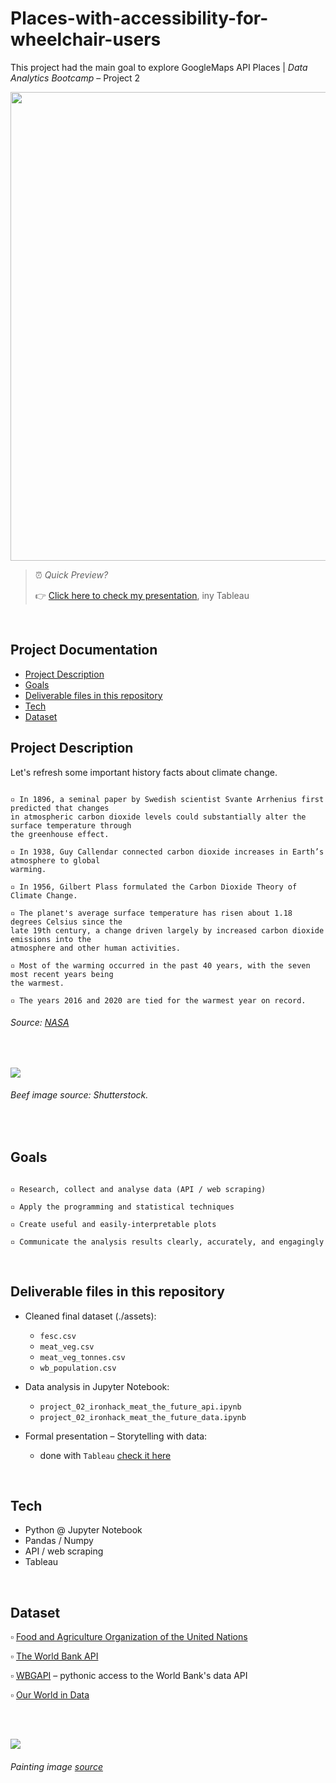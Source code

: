 # Places-with-accessibility-for-wheelchair-users
This project had the main goal to explore GoogleMaps API Places | *Data Analytics Bootcamp* – Project 2

<img src="https://miro.medium.com/max/1400/1*BpjHHwArjwrlDFiq_i0HzA.jpeg" width="750">


> ⏰ <i>Quick Preview?</i>
>
> 👉 [Click here to check my presentation](https://public.tableau.com/views/SoPauloparaTodos_01/Painel1?:language=pt-BR&:display_count=n&:origin=viz_share_link), iny Tableau 

<br>

## Project Documentation
- [Project Description](#project-description)
- [Goals](#goals)
- [Deliverable files in this repository](#deliverables)
- [Tech](#tech)
- [Dataset](#dataset)

<a name="project-description"></a>

## Project Description

Let's refresh some important history facts about climate change.

```

▫️ In 1896, a seminal paper by Swedish scientist Svante Arrhenius first predicted that changes
in atmospheric carbon dioxide levels could substantially alter the surface temperature through
the greenhouse effect.

▫️ In 1938, Guy Callendar connected carbon dioxide increases in Earth’s atmosphere to global
warming.

▫️ In 1956, Gilbert Plass formulated the Carbon Dioxide Theory of Climate Change.

▫️ The planet's average surface temperature has risen about 1.18 degrees Celsius since the
late 19th century, a change driven largely by increased carbon dioxide emissions into the
atmosphere and other human activities.

▫️ Most of the warming occurred in the past 40 years, with the seven most recent years being
the warmest.

▫️ The years 2016 and 2020 are tied for the warmest year on record. 

```
###### Source: [NASA](https://climate.nasa.gov/evidence/)

<br>

![](images/cover_meat_the_future.png)

###### Beef image source: Shutterstock.

<br>

<a name="goals"></a>

## Goals

```

▫️ Research, collect and analyse data (API / web scraping)

▫️ Apply the programming and statistical techniques

▫️ Create useful and easily-interpretable plots

▫️ Communicate the analysis results clearly, accurately, and engagingly

```

<br>

<a name="deliverables"></a>

## Deliverable files in this repository

* Cleaned final dataset (./assets):
   - `fesc.csv`
   - `meat_veg.csv`
   - `meat_veg_tonnes.csv`
   - `wb_population.csv`

* Data analysis in Jupyter Notebook:
   - `project_02_ironhack_meat_the_future_api.ipynb`
   - `project_02_ironhack_meat_the_future_data.ipynb`
 
* Formal presentation – Storytelling with data:
   - done with `Tableau` [check it here](https://public.tableau.com/app/profile/altermann/viz/Ironhack_Bootcamp_Project_2_meat_the_future/meat_the_future)

<br>

<a name="tech"></a>

## Tech

   - Python @ Jupyter Notebook
   - Pandas / Numpy
   - API / web scraping
   - Tableau

<br>

<a name="dataset"></a>

## Dataset

▫️ [Food and Agriculture Organization of the United Nations](http://www.fao.org)

▫️ [The World Bank API](https://datahelpdesk.worldbank.org/)

▫️ [WBGAPI](https://pypi.org/project/wbgapi/) – pythonic access to the World Bank's data API

▫️ [Our World in Data](https://ourworldindata.org/)

<br>

<br>

![](images/vegetables_the_future_github.png)

###### Painting image [source](https://commons.wikimedia.org/wiki/File:Arcimboldo_Oto%C3%B1o.jpg)


